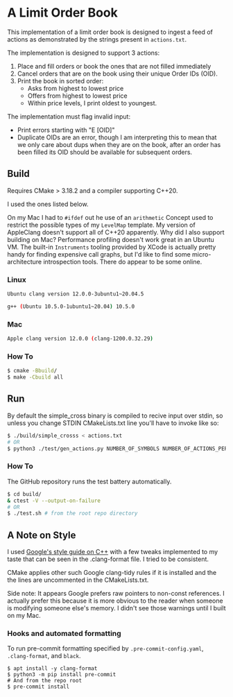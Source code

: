 # A Limit Order Book

This implementation of a limit order book is designed to ingest a feed of actions as demonstrated by the strings present in `actions.txt`.

The implementation is designed to support 3 actions:
1. Place and fill orders or book the ones that are not filled immediately
2. Cancel orders that are on the book using their unique Order IDs (OID).
3. Print the book in sorted order:
    - Asks from highest to lowest price
    - Offers from highest to lowest price
    - Within price levels, I print oldest to youngest.

The implementation must flag invalid input:
- Print errors starting with "E [OID]"
- Duplicate OIDs are an error, though I am interpreting this to mean that we only care about dups when they are on the book, after an order has been filled its OID should be available for subsequent orders.

## Build
Requires CMake > 3.18.2 and a compiler supporting C++20.

I used the ones listed below.

On my Mac I had to `#ifdef` out he use of an `arithmetic` Concept
used to restrict the possible types of my `LevelMap` template. My version of
AppleClang doesn't support all of C++20 apparently.
Why did I also support building on Mac? Performance profiling doesn't work great in an Ubuntu VM.
The built-in `Instruments` tooling provided by XCode is actually pretty handy for finding expensive call graphs,
but I'd like to find some micro-architecture introspection tools. There do appear to be some online.

### Linux
```bash
Ubuntu clang version 12.0.0-3ubuntu1~20.04.5
```
```bash
g++ (Ubuntu 10.5.0-1ubuntu1~20.04) 10.5.0
```

### Mac
```bash
Apple clang version 12.0.0 (clang-1200.0.32.29)
```

### How To
```bash
$ cmake -Bbuild/
$ make -Cbuild all
```

## Run

By default the simple_cross binary is compiled to recive input over stdin, so unless you change
STDIN CMakeLists.txt line you'll have to invoke like so:
```bash
$ ./build/simple_crosss < actions.txt
# OR
$ python3 ./test/gen_actions.py NUMBER_OF_SYMBOLS NUMBER_OF_ACTIONS_PER_SYMBOL | ./build/simple_cross
```

### How To

The GitHub repository runs the test battery automatically.

```bash
$ cd build/
& ctest -V --output-on-failure
# OR
$ ./test.sh # from the root repo directory
```

## A Note on Style

I used [Google's style guide on C++](https://google.github.io/styleguide/cppguide.html) with a few tweaks implemented to my taste that can be seen in the .clang-format file. I tried to be consistent.

CMake applies other such Google clang-tidy rules if it is installed and the the lines are uncommented in the CMakeLists.txt.

Side note: It appears Google prefers raw pointers to non-const references. I actually prefer this because it is more obvious to the reader when someone is modifying someone else's memory. I didn't see those warnings until I built on my Mac.

### Hooks and automated formatting
To run pre-commit formatting specified by `.pre-commit-config.yaml`, `.clang-format`, and `black`.
```
$ apt install -y clang-format
$ python3 -m pip install pre-commit
# And from the repo root
$ pre-commit install
```
